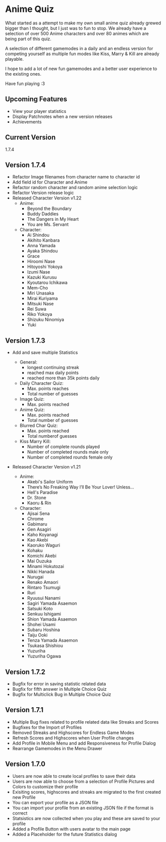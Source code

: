 # Anime Quiz

What started as a attempt to make my own small anime quiz already grewed bigger than I thought, but I just was to fun to stop.
We already have a selection of over 500 Anime characters and over 80 animes which are being part of this quiz.

A selection of different gamemodes in a daily and an endless version for competing yourself as multiple fun modes like Kiss, Marry & Kill are already playable.

I hope to add a lot of new fun gamemodes and a better user experience to the existing ones.

Have fun playing :3

## Upcoming Features

- View your player statistics
- Display Patchnotes when a new version releases
- Achievements

## Current Version

1.7.4

## Version 1.7.4

- Refactor Image filenames from character name to character id
- Add field id for Character and Anime
- Refactor random character and random anime selection logic
- Refactor Version release logic
- Released Character Version v1.22
    - Anime: 
        - Beyond the Boundary
        - Buddy Daddies
        - The Dangers in My Heart
        - You are Ms. Servant
    - Character: 
        - Ai Shindou
        - Akihito Kanbara
        - Anna Yamada
        - Ayaka Shindou
        - Grace
        - Hiroomi Nase
        - Hitoyoshi Yokoya
        - Izumi Nase
        - Kazuki Kurusu
        - Kyoutarou Ichikawa
        - Mem-Cho
        - Miri Unasaka
        - Mirai Kuriyama
        - Mitsuki Nase
        - Rei Suwa
        - Riko Yokoya
        - Shizuku Ninomiya
        - Yuki

## Version 1.7.3

- Add and save multiple Statistics
    - General:
        - longest continuing streak
        - reached max daily points
        - reached more than 35k points daily
    - Daily Character Quiz: 
        - Max. points reaches
        - Total number of guesses
    - Image Quiz:
        - Max. points reached
    - Anime Quiz:
        - Max. points reached
        - Total number of guesses
    - Blurred Char Quiz:
        - Max. points reached
        - Total numberof guesses
    - Kiss Marry Kill:
        - Number of complete rounds played
        - Number of completed rounds male only
        - Number of completed rounds female only

- Released Character Version v1.21
    - Anime: 
        - Akebi's Sailor Uniform
        - There’s No Freaking Way I’ll Be Your Lover! Unless…
        - Hell's Paradise
        - Dr. Stone
        - Kaoru & Rin
    - Character: 
        - Ajisai Sena
        - Chrome
        - Gabimaru
        - Gen Asagiri
        - Kaho Koyanagi
        - Kao Akebi
        - Kaoruko Waguri
        - Kohaku
        - Komichi Akebi
        - Mai Ouzuka
        - Minami Hokutozai
        - Nikki Hanada
        - Nurugai
        - Renako Amaori
        - Rintaro Tsumugi
        - Ruri
        - Ryuusui Nanami
        - Sagiri Yamada Asaemon
        - Satsuki Koto
        - Senkuu Ishigami
        - Shion Yamada Asaemon
        - Shohei Usami
        - Subaru Hoshina
        - Taiju Ooki
        - Tenza Yamada Asaemon
        - Tsukasa Shishiou
        - Yuzuriha
        - Yuzuriha Ogawa

## Version 1.7.2

- Bugfix for error in saving statistic related data
- Bugfix for fifth answer in Multiple Choice Quiz
- Bugfix for Multiclick Bug in Multiple Choice Quiz

## Version 1.7.1

- Multiple Bug fixes related to profile related data like Streaks and Scores
- Bugfixes for the Import of Profiles
- Removed Streaks and Highscores for Endless Game Modes
- Refresh Scores and Highscores when User Profile changes
- Add Profile in Mobile Menu and add Responsiveness for Profile Dialog
- Rearrange Gamemodes in the Menu Drawer

## Version 1.7.0

- Users are now able to create local profiles to save their data
- Users are now able to choose from a selection of Profile Pictures and Colors to customize their profile
- Exisiting scores, highscores and streaks are migrated to the first created new Profile
- You can export your profile as a JSON file
- You can import your profile from an existing JSON file if the format is correct
- Statsistics are now collected when you play and these are saved to your profile
- Added a Profile Button with users avatar to the main page
- Added a Placeholder for the future Statistics dialog
